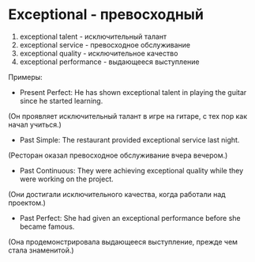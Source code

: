 # Exceptional - превосходный




1. exceptional talent - исключительный талант
2. exceptional service - превосходное обслуживание
3. exceptional quality - исключительное качество
4. exceptional performance - выдающееся выступление

Примеры:

- Present Perfect: He has shown exceptional talent in playing the guitar since he started learning.

(Он проявляет исключительный талант в игре на гитаре, с тех пор как начал учиться.)

- Past Simple: The restaurant provided exceptional service last night.

(Ресторан оказал превосходное обслуживание вчера вечером.)

- Past Continuous: They were achieving exceptional quality while they were working on the project.

(Они достигали исключительного качества, когда работали над проектом.)

- Past Perfect: She had given an exceptional performance before she became famous.

(Она продемонстрировала выдающееся выступление, прежде чем стала знаменитой.)